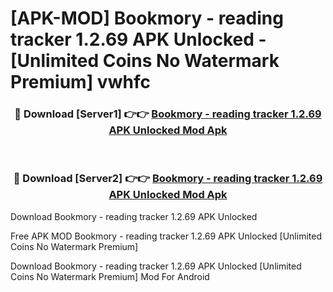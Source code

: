 # [APK-MOD] Bookmory - reading tracker 1.2.69 APK Unlocked - [Unlimited Coins No Watermark Premium] vwhfc



<div align="center">
<h3>🔴 Download [Server1] 👉👉 <a href="https://momento.my/?title=Bookmory_-_reading_tracker_1.2.69_APK_Unlocked">Bookmory - reading tracker 1.2.69 APK Unlocked Mod Apk</a></h3><br>

<h3>🔴 Download [Server2] 👉👉 <a href="https://momento.my/?title=Bookmory_-_reading_tracker_1.2.69_APK_Unlocked">Bookmory - reading tracker 1.2.69 APK Unlocked Mod Apk</a></h3>
</div>



Download Bookmory - reading tracker 1.2.69 APK Unlocked 

Free APK MOD Bookmory - reading tracker 1.2.69 APK Unlocked [Unlimited Coins No Watermark Premium]

Download Bookmory - reading tracker 1.2.69 APK Unlocked [Unlimited Coins No Watermark Premium] Mod For Android
